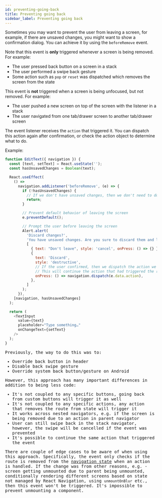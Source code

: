 ```yaml
---
id: preventing-going-back
title: Preventing going back
sidebar_label: Preventing going back
---
```


Sometimes you may want to prevent the user from leaving a screen, for example, if there are unsaved changes, you might want to show a confirmation dialog. You can achieve it by using the `beforeRemove` event.

Note that this event is **only** triggered whenever a screen is being removed. For example:

- The user pressed back button on a screen in a stack
- The user performed a swipe back gesture
- Some action such as `pop` or `reset` was dispatched which removes the screen from the state

This event is **not** triggered when a screen is being unfocused, but not removed. For example:

- The user pushed a new screen on top of the screen with the listener in a stack
- The user navigated from one tab/drawer screen to another tab/drawer screen

The event listener receives the `action` that triggered it. You can dispatch this action again after confirmation, or check the action object to determine what to do.

Example:

<samp id="prevent-going-back" />

```js
function EditText({ navigation }) {
  const [text, setText] = React.useState('');
  const hasUnsavedChanges = Boolean(text);

  React.useEffect(
    () =>
      navigation.addListener('beforeRemove', (e) => {
        if (!hasUnsavedChanges) {
          // If we don't have unsaved changes, then we don't need to do anything
          return;
        }

        // Prevent default behavior of leaving the screen
        e.preventDefault();

        // Prompt the user before leaving the screen
        Alert.alert(
          'Discard changes?',
          'You have unsaved changes. Are you sure to discard them and leave the screen?',
          [
            { text: "Don't leave", style: 'cancel', onPress: () => {} },
            {
              text: 'Discard',
              style: 'destructive',
              // If the user confirmed, then we dispatch the action we blocked earlier
              // This will continue the action that had triggered the removal of the screen
              onPress: () => navigation.dispatch(e.data.action),
            },
          ]
        );
      }),
    [navigation, hasUnsavedChanges]
  );

  return (
    <TextInput
      value={text}
      placeholder="Type something…"
      onChangeText={setText}
    />
  );
}
```

Previously, the way to do this was to:

- Override back button in header
- Disable back swipe gesture
- Override system back button/gesture on Android

However, this approach has many important differences in addition to being less code:

- It's not coupled to any specific buttons, going back from custom buttons will trigger it as well
- It's not coupled to any specific actions, any action that removes the route from state will trigger it
- It works across nested navigators, e.g. if the screen is being removed due to an action in parent navigator
- User can still swipe back in the stack navigator, however, the swipe will be cancelled if the event was prevented
- It's possible to continue the same action that triggered the event

There are couple of edge cases to be aware of when using this approach. Specifically, the event only checks if the route is removed from the [navigation state](navigation-state.md) when an action is handled. If the change was from other reasons, e.g. - screen getting unmounted due to parent being unmounted, conditionally rendering different screens based on state not managed by React Navigation, using `unmountOnBlur` etc., then this event won't be triggered. It's impossible to prevent unmounting a component.

